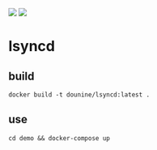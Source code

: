 ![](https://github.com/dounine/lsyncd/workflows/Publish%20Docker%20image/badge.svg) ![](https://img.shields.io/github/license/dounine/lsyncd)

# lsyncd
## build
```
docker build -t dounine/lsyncd:latest .
```
## use
```
cd demo && docker-compose up
```
